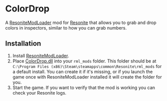 # ColorDrop

A [ResoniteModLoader](https://github.com/resonite-modding-group/ResoniteModLoader) mod for [Resonite](https://resonite.com/) that allows you to grab and drop colors in inspectors, similar to how you can grab numbers.

## Installation
1. Install [ResoniteModLoader](https://github.com/resonite-modding-group/ResoniteModLoader).
1. Place [ColorDrop.dll](https://github.com/art0007i/ColorDrop/releases/latest/download/ColorDrop.dll) into your `rml_mods` folder. This folder should be at `C:\Program Files (x86)\Steam\steamapps\common\Resonite\rml_mods` for a default install. You can create it if it's missing, or if you launch the game once with ResoniteModLoader installed it will create the folder for you.
1. Start the game. If you want to verify that the mod is working you can check your Resonite logs.
